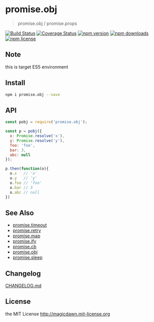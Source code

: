 # promise.obj
> promise.obj / promise.props

[![Build Status](https://img.shields.io/travis/magicdawn/promise.obj.svg?style=flat-square)](https://travis-ci.org/magicdawn/promise.obj)
[![Coverage Status](https://img.shields.io/codecov/c/github/magicdawn/promise.obj.svg?style=flat-square)](https://codecov.io/gh/magicdawn/promise.obj)
[![npm version](https://img.shields.io/npm/v/promise.obj.svg?style=flat-square)](https://www.npmjs.com/package/promise.obj)
[![npm downloads](https://img.shields.io/npm/dm/promise.obj.svg?style=flat-square)](https://www.npmjs.com/package/promise.obj)
[![npm license](https://img.shields.io/npm/l/promise.obj.svg?style=flat-square)](http://magicdawn.mit-license.org)

## Note
this is target ES5 environment

## Install
```sh
npm i promise.obj --save
```

## API
```js
const pobj = require('promise.obj');

const p = pobj({
  x: Promise.resolve('x'),
  y: Promise.resolve('y'),
  foo: 'foo',
  bar: 3,
  abc: null
});

p.then(function(o){
  o.x   // 'x'
  o.y   // 'y'
  o.foo // 'foo'
  o.bar // 3
  o.abc // null
})
```

## See Also

- [promise.timeout](https://github.com/magicdawn/promise.timeout)
- [promise.retry](https://github.com/magicdawn/promise.retry)
- [promise.map](https://github.com/magicdawn/promise.map)
- [promise.ify](https://github.com/magicdawn/promise.ify)
- [promise.cb](https://github.com/magicdawn/promise.cb)
- [promise.obj](https://github.com/magicdawn/promise.obj)
- [promise.sleep](https://github.com/magicdawn/promise.sleep)

## Changelog
[CHANGELOG.md](CHANGELOG.md)

## License
the MIT License http://magicdawn.mit-license.org